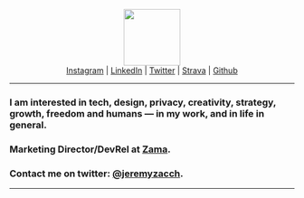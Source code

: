 <!-- Main header navigation -->
<p align="center">
  <img width="100" src="https://user-images.githubusercontent.com/5758427/201688444-0b5ca40b-d3b1-426a-a845-31aa0c303dcd.png"><br/>
  <a href="https://instagram.com/jeremyzacch">Instagram</a> | <a href="https://linkedin.com/in/jeremyzacch">LinkedIn</a> | <a href="https://twitter.com/jeremyzacch">Twitter</a> | <a href="https://www.strava.com/athletes/24102060">Strava</a> | <a href="https://github.com/zaccherinij">Github</a>
</p>
<!-- /Main header navigation -->

<hr/>

### I am interested in tech, design, privacy, creativity, strategy, growth, freedom and humans — in my work, and in life in general.

### Marketing Director/DevRel at <a href="https://github.com/zama-ai">Zama</a>.

### Contact me on twitter: <a href="https://twitter.com/jeremyzacch">@jeremyzacch</a>.



<hr/>

